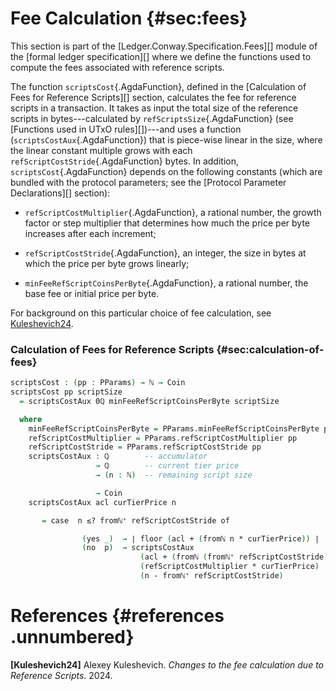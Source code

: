 # Fee Calculation {#sec:fees}

This section is part of the [Ledger.Conway.Specification.Fees][] module of the [formal ledger specification][]
where we define the functions used to compute the fees associated with reference scripts.

The function `scriptsCost`{.AgdaFunction},
defined in the [Calculation of Fees for Reference Scripts][] section, calculates the
fee for reference scripts in a transaction. It takes as input the total
size of the reference scripts in bytes---calculated by
`refScriptsSize`{.AgdaFunction} (see [Functions used in UTxO rules][])---and
uses a function (`scriptsCostAux`{.AgdaFunction}) that is piece-wise
linear in the size, where the linear constant multiple grows with each
`refScriptCostStride`{.AgdaFunction} bytes. In addition,
`scriptsCost`{.AgdaFunction} depends on the following constants (which
are bundled with the protocol parameters; see the
[Protocol Parameter Declarations][] section):

- `refScriptCostMultiplier`{.AgdaFunction}, a rational number, the
  growth factor or step multiplier that determines how much the price
  per byte increases after each increment;

- `refScriptCostStride`{.AgdaFunction}, an integer, the size in bytes at
  which the price per byte grows linearly;

- `minFeeRefScriptCoinsPerByte`{.AgdaFunction}, a rational number, the
  base fee or initial price per byte.

For background on this particular choice of fee calculation, see
[Kuleshevich24](#adr9).


<!--
```agda
{-# OPTIONS --safe #-}

open import Ledger.Prelude hiding (_%_; _*_; ≤-trans; ∣_∣)
open import Ledger.Conway.Specification.Abstract
open import Ledger.Conway.Specification.Transaction

module Ledger.Conway.Specification.Fees
  (txs : _) (open TransactionStructure txs)
  where

open import Data.Rational using (0ℚ; ℚ; mkℚ+; _*_; floor)
open import Data.Rational.Literals using (number)
open import Ledger.Prelude.Numeric
open import Data.Nat.Induction using (<′-wellFounded)
open import Data.Nat.Properties using (<⇒<′; ≰⇒>; ∸-monoʳ-≤; +-monoʳ-≤; n≤1+n; m+[n∸m]≡n; ≤-reflexive; ≤-trans)
open import Data.Integer using (∣_∣)
open import Induction.WellFounded using (Acc; acc)
open import Agda.Builtin.FromNat using (Number)

open Number number renaming (fromNat to fromℕ)
```
-->

### Calculation of Fees for Reference Scripts {#sec:calculation-of-fees}

```agda
scriptsCost : (pp : PParams) → ℕ → Coin
scriptsCost pp scriptSize
  = scriptsCostAux 0ℚ minFeeRefScriptCoinsPerByte scriptSize
```
<!--
```agda
                  (<′-wellFounded scriptSize)
```
-->
```agda
  where
    minFeeRefScriptCoinsPerByte = PParams.minFeeRefScriptCoinsPerByte pp
    refScriptCostMultiplier = PParams.refScriptCostMultiplier pp
    refScriptCostStride = PParams.refScriptCostStride pp
    scriptsCostAux : ℚ        -- accumulator
                   → ℚ        -- current tier price
                   → (n : ℕ)  -- remaining script size
```
<!--
```agda
                   → Acc _<′_ n
```
-->
```agda
                   → Coin
    scriptsCostAux acl curTierPrice n
```
<!--
```agda
       (acc rs)
```
-->
```agda
       = case  n ≤? fromℕ⁺ refScriptCostStride of
```
<!--
```agda
                λ where
```
-->
```agda
                (yes _)  → ∣ floor (acl + (fromℕ n * curTierPrice)) ∣
                (no  p)  → scriptsCostAux
                             (acl + (fromℕ (fromℕ⁺ refScriptCostStride) * curTierPrice))
                             (refScriptCostMultiplier * curTierPrice)
                             (n - fromℕ⁺ refScriptCostStride)
```
<!--
```agda
                             (rs $ <⇒<′ (suc∸≤ (≤-trans (s<s z≤n) (≰⇒> p)) (ℕ⁺->0 refScriptCostStride)))
      where
        suc∸≤ : ∀ {n m : ℕ} → n > 0 → m > 0 → n ∸ m < n
        suc∸≤ {n} {.suc m} p (s≤s q) = ≤-trans (+-monoʳ-≤ 1 (∸-monoʳ-≤ n (s<s q)))
                                               (≤-reflexive (m+[n∸m]≡n p))
```
-->


# References {#references .unnumbered}

**\[Kuleshevich24\]** <span id="adr9" label="adr9"></span> Alexey
Kuleshevich. *Changes to the fee calculation due to Reference Scripts*.
2024.
